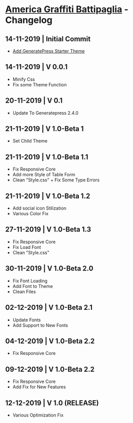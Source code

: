 # [America Graffiti Battipaglia](https://americagraffitibattipaglia.it/) - Changelog

## 14-11-2019 | Initial Commit
- [Add GeneratePress Starter Theme](https://generatepress.com/)

## 14-11-2019 | V 0.0.1
- Minify Css
- Fix some Theme Function

## 20-11-2019 | V 0.1
- Update To Generatepress 2.4.0

## 21-11-2019 | V 1.0-Beta 1
- Set Child Theme

## 21-11-2019 | V 1.0-Beta 1.1
- Fix Responsive Core
- Add more Style of Table Form
- Clean "Style.css" + Fix Some Type Errors

## 21-11-2019 | V 1.0-Beta 1.2
- Add social icon Stilization
- Various Color Fix

## 27-11-2019 | V 1.0-Beta 1.3
- Fix Responsive Core
- Fix Load Font
- Clean "Style.css"

## 30-11-2019 | V 1.0-Beta 2.0
- Fix Font Loading
- Add Font to Theme
- Clean Files

## 02-12-2019 | V 1.0-Beta 2.1
- Update Fonts
- Add Support to New Fonts

## 04-12-2019 | V 1.0-Beta 2.2
- Fix Responsive Core

## 09-12-2019 | V 1.0-Beta 2.2
- Fix Responsive Core
- Add Fix for New Features

## 12-12-2019 | V 1.0 (RELEASE)
- Various Optimization Fix